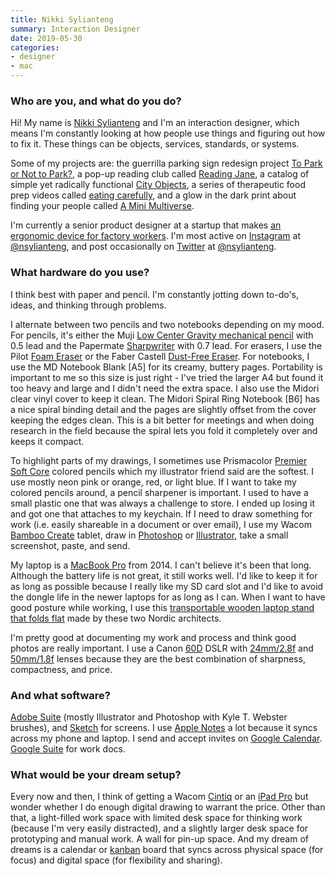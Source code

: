 ```yaml
---
title: Nikki Sylianteng
summary: Interaction Designer
date: 2019-05-30
categories:
- designer
- mac
---
```


### Who are you, and what do you do?

Hi! My name is [Nikki Sylianteng](https://nikkisylianteng.com/ "Nikki's website.") and I'm an interaction designer, which means I'm constantly looking at how people use things and figuring out how to fix it. These things can be objects, services, standards, or systems. 

Some of my projects are: the guerrilla parking sign redesign project [To Park or Not to Park?](http://signup.toparkornottopark.com/ "Nikki's parking sign redesign project."), a pop-up reading club called [Reading Jane](https://nikkisylianteng.com/reading-jane/ "Nikki's book club."), a catalog of simple yet radically functional [City Objects](https://cityobjects.io/ "Nikki's catalog of city objects."), a series of therapeutic food prep videos called [eating carefully](https://eatingcarefully.com/ "Nikki's food preparation videos."), and a glow in the dark print about finding your people called [A Mini Multiverse](http://multiverse.nikkisylianteng.com/ "Nikki's glow in the dark print.").

I'm currently a senior product designer at a startup that makes [an ergonomic device for factory workers][reflex]. I'm most active on [Instagram][] at [@nsylianteng](), and post occasionally on [Twitter][] at [@nsylianteng](https://twitter.com/nsylianteng "Nikki's Twitter account.").

### What hardware do you use?

I think best with paper and pencil. I'm constantly jotting down to-do's, ideas, and thinking through problems.

I alternate between two pencils and two notebooks depending on my mood. For pencils, it's either the Muji [Low Center Gravity mechanical pencil][low-center-gravity] with 0.5 lead and the Papermate [Sharpwriter][] with 0.7 lead. For erasers, I use the Pilot [Foam Eraser][foam-eraser] or the Faber Castell [Dust-Free Eraser][dust-free-eraser]. For notebooks, I use the MD Notebook Blank [A5] for its creamy, buttery pages. Portability is important to me so this size is just right - I've tried the larger A4 but found it too heavy and large and I didn't need the extra space. I also use the Midori clear vinyl cover to keep it clean. The Midori Spiral Ring Notebook [B6] has a nice spiral binding detail and the pages are slightly offset from the cover keeping the edges clean. This is a bit better for meetings and when doing research in the field because the spiral lets you fold it completely over and keeps it compact.

To highlight parts of my drawings, I sometimes use Prismacolor [Premier Soft Core][premier-soft-core] colored pencils which my illustrator friend said are the softest. I use mostly neon pink or orange, red, or light blue. If I want to take my colored pencils around, a pencil sharpener is important. I used to have a small plastic one that was always a challenge to store. I ended up losing it and got one that attaches to my keychain. If I need to draw something for work (i.e. easily shareable in a document or over email), I use my Wacom [Bamboo Create][bamboo-create] tablet, draw in [Photoshop][] or [Illustrator][], take a small screenshot, paste, and send.

My laptop is a [MacBook Pro][macbook-pro] from 2014. I can't believe it's been that long. Although the battery life is not great, it still works well. I'd like to keep it for as long as possible because I really like my SD card slot and I'd like to avoid the dongle life in the newer laptops for as long as I can. When I want to have good posture while working, I use this [transportable wooden laptop stand that folds flat][standing] made by these two Nordic architects.

I'm pretty good at documenting my work and process and think good photos are really important. I use a Canon [60D][eos-60d] DSLR with [24mm/2.8f][ef-24mm-f2.8] and [50mm/1.8f][ef-50mm-f1.8-ii] lenses because they are the best combination of sharpness, compactness, and price.

### And what software?

[Adobe Suite][creative-suite] (mostly Illustrator and Photoshop with Kyle T. Webster brushes), and [Sketch][] for screens. I use [Apple Notes][notes] a lot because it syncs across my phone and laptop. I send and accept invites on [Google Calendar][google-calendar]. [Google Suite][g-suite] for work docs.

### What would be your dream setup?

Every now and then, I think of getting a Wacom [Cintiq][] or an [iPad Pro][ipad-pro] but wonder whether I do enough digital drawing to warrant the price. Other than that, a light-filled work space with limited desk space for thinking work (because I'm very easily distracted), and a slightly larger desk space for prototyping and manual work. A wall for pin-up space. And my dream of dreams is a calendar or [kanban](https://en.wikipedia.org/wiki/Kanban_(development) "The Wikipedia entry for kanban.") board that syncs across physical space (for focus) and digital space (for flexibility and sharing).

[bamboo-create]: https://www.newegg.com/global/{SHORTCODE}/Common/MessagePage/3?ID=13 "A drawing tablet."
[cintiq]: https://www.wacom.com/en-us/us/cintiq "A computer screen you can draw on."
[creative-suite]: https://www.adobe.com/creativecloud.html "A collection of design tools."
[dust-free-eraser]: https://www.fabercastell.com/art-and-graphic/artist-products/accessories/EraserDustfree/187120 "An eraser."
[ef-24mm-f2.8]: http://web.archive.org/web/20150906123956/http://www.usa.canon.com/cusa/support/professional/lenses/ef_lenses/ef_24mm_f_2_8 "A wide angle lens."
[ef-50mm-f1.8-ii]: https://www.usa.canon.com/cusa/consumer/products/cameras/ef_lens_lineup/ef_50mm_f_1_8_ii "A standard and medium telephoto camera lens."
[eos-60d]: https://www.usa.canon.com/cusa/consumer/products/cameras/slr_cameras/eos_60d "A consumer-level DSLR camera."
[foam-eraser]: https://www.jetpens.com/Pilot-Foam-Eraser-Size-10/pd/2526 "An eraser."
[g-suite]: https://workspace.google.com/ "A hosted solution for email, calendaring and more."
[google-calendar]: https://en.wikipedia.org/wiki/Google_Calendar "A web-based calendar client."
[illustrator]: https://www.adobe.com/products/illustrator.html "A vector graphics editor."
[instagram]: https://www.instagram.com/ "A photo sharing service."
[ipad-pro]: https://en.wikipedia.org/wiki/IPad_Pro "An iOS tablet."
[low-center-gravity]: https://www.muji.us/collections/pen-pencils "A mechanical pencil."
[macbook-pro]: https://www.apple.com/macbook-pro/ "A laptop."
[notes]: https://en.wikipedia.org/wiki/Notes_(Apple) "A note-taking application included with Mac OS X."
[photoshop]: https://www.adobe.com/products/photoshop.html "A bitmap image editor."
[premier-soft-core]: https://www.prismacolor.com/products/colored-pencils/softcore-lead "Coloured pencils."
[reflex]: https://www.wearkinetic.com/product-update/ "A wearable device for better ergonomic workplace safety."
[sharpwriter]: http://web.archive.org/web/20201223071241/http://www.amazon.com/Paper-Mate-Sharpwriter-Mechanical-3030131/dp/B00006IEE4 "A mechanical pencil."
[sketch]: https://www.sketch.com/ "A vector drawing application for Mac OS X."
[standing]: https://www.kickstarter.com/projects/516620245/standing-laptop-stand-get-1-and-give-1-for-free "A foldable wooden laptop stand."
[twitter]: http://web.archive.org/web/20230525035323/https://twitter.com/ "An online micro-blogging platform."
